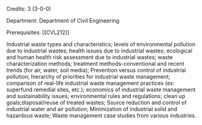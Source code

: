Credits: 3 (3-0-0)

Department: Department of Civil Engineering

Prerequisites: [[CVL212]]

Industrial waste types and characteristics; levels of environmental pollution due to industrial wastes; health issues due to industrial wastes; ecological and human health risk assessment due to industrial wastes; waste characterization methods; treatment methods-conventional and recent trends (for air, water, soil media); Prevention versus control of industrial pollution; hierarchy of priorities for industrial waste management; comparison of real-life industrial waste management practices (ex: superfund remedial sites, etc.); economics of industrial waste management and sustainability issues; environmental rules and regulations; clean up goals;disposal/reuse of treated wastes; Source reduction and control of industrial water and air pollution; Minimization of industrial solid and hazardous waste; Waste management case studies from various industries.